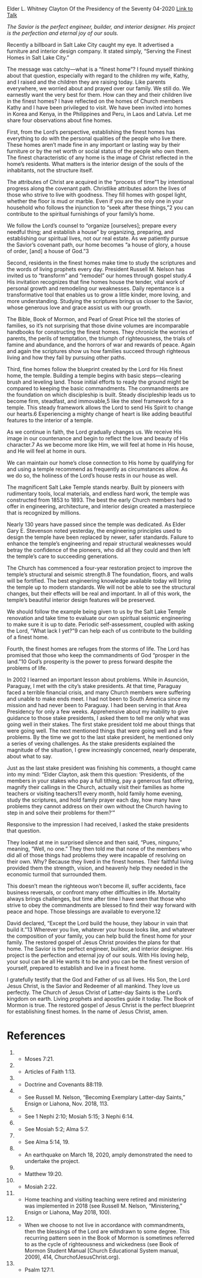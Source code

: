 Elder L. Whitney Clayton
Of the Presidency of the Seventy
04-2020
[Link to Talk](https://www.churchofjesuschrist.org/study/general-conference/2020/04/55clayton?lang=eng)

_The Savior is the perfect engineer, builder, and interior designer. His project is the perfection and eternal joy of our souls﻿._

Recently a billboard in Salt Lake City caught my eye. It advertised a furniture and interior design company. It stated simply, “Serving the Finest Homes in Salt Lake City.”

The message was catchy—what is a “finest home”? I found myself thinking about that question, especially with regard to the children my wife, Kathy, and I raised and the children they are raising today. Like parents everywhere, we worried about and prayed over our family. We still do. We earnestly want the very best for them. How can they and their children live in the finest homes? I have reflected on the homes of Church members Kathy and I have been privileged to visit. We have been invited into homes in Korea and Kenya, in the Philippines and Peru, in Laos and Latvia. Let me share four observations about fine homes.

First, from the Lord’s perspective, establishing the finest homes has everything to do with the personal qualities of the people who live there. These homes aren’t made fine in any important or lasting way by their furniture or by the net worth or social status of the people who own them. The finest characteristic of any home is the image of Christ reflected in the home’s residents. What matters is the interior design of the souls of the inhabitants, not the structure itself.



The attributes of Christ are acquired in the “process of time”1 by intentional progress along the covenant path. Christlike attributes adorn the lives of those who strive to live with goodness. They fill homes with gospel light, whether the floor is mud or marble. Even if you are the only one in your household who follows the injunction to “seek after these things,”2 you can contribute to the spiritual furnishings of your family’s home.

We follow the Lord’s counsel to “organize [ourselves]; prepare every needful thing; and establish a house” by organizing, preparing, and establishing our spiritual lives, not our real estate. As we patiently pursue the Savior’s covenant path, our home becomes “a house of glory, a house of order, [and] a house of God.”3

Second, residents in the finest homes make time to study the scriptures and the words of living prophets every day. President Russell M. Nelson has invited us to “transform” and “remodel” our homes through gospel study.4 His invitation recognizes that fine homes house the tender, vital work of personal growth and remodeling our weaknesses. Daily repentance is a transformative tool that enables us to grow a little kinder, more loving, and more understanding. Studying the scriptures brings us closer to the Savior, whose generous love and grace assist us with our growth.

The Bible, Book of Mormon, and Pearl of Great Price tell the stories of families, so it’s not surprising that those divine volumes are incomparable handbooks for constructing the finest homes. They chronicle the worries of parents, the perils of temptation, the triumph of righteousness, the trials of famine and abundance, and the horrors of war and rewards of peace. Again and again the scriptures show us how families succeed through righteous living and how they fail by pursuing other paths.

Third, fine homes follow the blueprint created by the Lord for His finest home, the temple. Building a temple begins with basic steps—clearing brush and leveling land. Those initial efforts to ready the ground might be compared to keeping the basic commandments. The commandments are the foundation on which discipleship is built. Steady discipleship leads us to become firm, steadfast, and immovable,5 like the steel framework for a temple. This steady framework allows the Lord to send His Spirit to change our hearts.6 Experiencing a mighty change of heart is like adding beautiful features to the interior of a temple.

As we continue in faith, the Lord gradually changes us. We receive His image in our countenance and begin to reflect the love and beauty of His character.7 As we become more like Him, we will feel at home in His house, and He will feel at home in ours.

We can maintain our home’s close connection to His home by qualifying for and using a temple recommend as frequently as circumstances allow. As we do so, the holiness of the Lord’s house rests in our house as well.

The magnificent Salt Lake Temple stands nearby. Built by pioneers with rudimentary tools, local materials, and endless hard work, the temple was constructed from 1853 to 1893. The best the early Church members had to offer in engineering, architecture, and interior design created a masterpiece that is recognized by millions.

Nearly 130 years have passed since the temple was dedicated. As Elder Gary E. Stevenson noted yesterday, the engineering principles used to design the temple have been replaced by newer, safer standards. Failure to enhance the temple’s engineering and repair structural weaknesses would betray the confidence of the pioneers, who did all they could and then left the temple’s care to succeeding generations.

The Church has commenced a four-year restoration project to improve the temple’s structural and seismic strength.8 The foundation, floors, and walls will be fortified. The best engineering knowledge available today will bring the temple up to modern standards. We will not be able to see the structural changes, but their effects will be real and important. In all of this work, the temple’s beautiful interior design features will be preserved.

We should follow the example being given to us by the Salt Lake Temple renovation and take time to evaluate our own spiritual seismic engineering to make sure it is up to date. Periodic self-assessment, coupled with asking the Lord, “What lack I yet?”9 can help each of us contribute to the building of a finest home.

Fourth, the finest homes are refuges from the storms of life. The Lord has promised that those who keep the commandments of God “prosper in the land.”10 God’s prosperity is the power to press forward despite the problems of life.

In 2002 I learned an important lesson about problems. While in Asunción, Paraguay, I met with the city’s stake presidents. At that time, Paraguay faced a terrible financial crisis, and many Church members were suffering and unable to make ends meet. I had not been to South America since my mission and had never been to Paraguay. I had been serving in that Area Presidency for only a few weeks. Apprehensive about my inability to give guidance to those stake presidents, I asked them to tell me only what was going well in their stakes. The first stake president told me about things that were going well. The next mentioned things that were going well and a few problems. By the time we got to the last stake president, he mentioned only a series of vexing challenges. As the stake presidents explained the magnitude of the situation, I grew increasingly concerned, nearly desperate, about what to say.

Just as the last stake president was finishing his comments, a thought came into my mind: “Elder Clayton, ask them this question: ‘Presidents, of the members in your stakes who pay a full tithing, pay a generous fast offering, magnify their callings in the Church, actually visit their families as home teachers or visiting teachers11 every month, hold family home evening, study the scriptures, and hold family prayer each day, how many have problems they cannot address on their own without the Church having to step in and solve their problems for them?’”

Responsive to the impression I had received, I asked the stake presidents that question.

They looked at me in surprised silence and then said, “Pues, ninguno,” meaning, “Well, no one.” They then told me that none of the members who did all of those things had problems they were incapable of resolving on their own. Why? Because they lived in the finest homes. Their faithful living provided them the strength, vision, and heavenly help they needed in the economic turmoil that surrounded them.

This doesn’t mean the righteous won’t become ill, suffer accidents, face business reversals, or confront many other difficulties in life. Mortality always brings challenges, but time after time I have seen that those who strive to obey the commandments are blessed to find their way forward with peace and hope. Those blessings are available to everyone.12

David declared, “Except the Lord build the house, they labour in vain that build it.”13 Wherever you live, whatever your house looks like, and whatever the composition of your family, you can help build the finest home for your family. The restored gospel of Jesus Christ provides the plans for that home. The Savior is the perfect engineer, builder, and interior designer. His project is the perfection and eternal joy of our souls. With His loving help, your soul can be all He wants it to be and you can be the finest version of yourself, prepared to establish and live in a finest home.

I gratefully testify that the God and Father of us all lives. His Son, the Lord Jesus Christ, is the Savior and Redeemer of all mankind. They love us perfectly. The Church of Jesus Christ of Latter-day Saints is the Lord’s kingdom on earth. Living prophets and apostles guide it today. The Book of Mormon is true. The restored gospel of Jesus Christ is the perfect blueprint for establishing finest homes. In the name of Jesus Christ, amen.

# References
1. - Moses 7:21.
2. - Articles of Faith 1:13.
3. - Doctrine and Covenants 88:119.
4. - See Russell M. Nelson, “Becoming Exemplary Latter-day Saints,” Ensign or Liahona, Nov. 2018, 113.
5. - See 1 Nephi 2:10; Mosiah 5:15; 3 Nephi 6:14.
6. - See Mosiah 5:2; Alma 5:7.
7. - See Alma 5:14, 19.
8. - An earthquake on March 18, 2020, amply demonstrated the need to undertake the project.
9. - Matthew 19:20.
10. - Mosiah 2:22.
11. - Home teaching and visiting teaching were retired and ministering was implemented in 2018 (see Russell M. Nelson, “Ministering,”  Ensign or Liahona, May 2018, 100).
12. - When we choose to not live in accordance with commandments, then the blessings of the Lord are withdrawn to some degree. This recurring pattern seen in the Book of Mormon is sometimes referred to as the cycle of righteousness and wickedness (see Book of Mormon Student Manual [Church Educational System manual, 2009], 414, ChurchofJesusChrist.org).
13. - Psalm 127:1.
